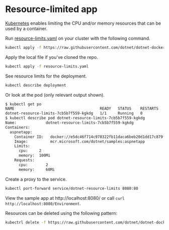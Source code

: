 # Resource-limited app

[Kubernetes](https://kubernetes.io/) enables limiting the CPU and/or memory resources that can be used by a container.

Run [resource-limits.yaml](resource-limits.yaml) on your cluster with the following command.

```bash
kubectl apply -f https://raw.githubusercontent.com/dotnet/dotnet-docker/main/samples/kubernetes/resource-limits/resource-limits.yaml
```

Apply the local file if you've cloned the repo.

```bash
kubectl apply -f resource-limits.yaml
```

See resource limits for the deployment.

```bash
kubectl describe deployment
```

Or look at the pod (only relevant output shown).

```bash
$ kubectl get po
NAME                                      READY   STATUS    RESTARTS   AGE
dotnet-resource-limits-7cb5b7f559-kgkdg   1/1     Running   0          12s
$ kubectl describe pod dotnet-resource-limits-7cb5b7f559-kgkdg
Name:             dotnet-resource-limits-7cb5b7f559-kgkdg
Containers:
  aspnetapp:
    Container ID:   docker://e5dc46f714c978322fb11daca6beb20d1dd17c879f077ccd1daad880b07432b7
    Image:          mcr.microsoft.com/dotnet/samples:aspnetapp
    Limits:
      cpu:     2
      memory:  100Mi
    Requests:
      cpu:        2
      memory:     60Mi
```

Create a proxy to the service.

```bash
kubectl port-forward service/dotnet-resource-limits 8080:80
```

View the sample app at http://localhost:8080/ or call `curl http://localhost:8080/Environment`.

Resources can be deleted using the following pattern:

```bash
kubectrl delete -f https://raw.githubusercontent.com/dotnet/dotnet-docker/main/samples/kubernetes/resource-limits/resource-limits.yaml
```
